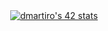 <div align="center" style="display:flex;">
  <a style="flex:1" href="https://github.com/oakoudad/badge42"><img src="https://badge.mediaplus.ma/darkblue/dmartiro?1337Badge=off&UM6P=off" alt="dmartiro's 42 stats" /></a>
</div>
